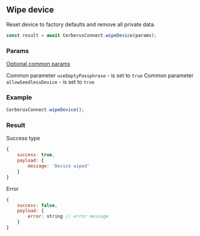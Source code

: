 ## Wipe device

Reset device to factory defaults and remove all private data.

```javascript
const result = await CerberusConnect.wipeDevice(params);
```

### Params

[Optional common params](commonParams.md)

Common parameter `useEmptyPassphrase` - is set to `true`
Common parameter `allowSeedlessDevice` - is set to `true`

### Example

```javascript
CerberusConnect.wipeDevice();
```

### Result

Success type

```javascript
{
    success: true,
    payload: {
        message: 'Device wiped'
    }
}
```

Error

```javascript
{
    success: false,
    payload: {
        error: string // error message
    }
}
```
